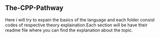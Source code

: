 ## The-CPP-Pathway
Here i will try to expain the basics of the language and each folder consist codes of respective theory explaination.Each section will be have their readme file where you can find the explanation about the topic.



